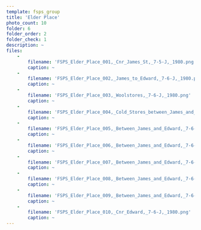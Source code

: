 ```yaml
---
template: fsps_group
title: 'Elder Place'
photo_count: 10
folder: 6
folder_order: 2
folder_check: 1
description: ~
files:
    -
        filename: 'FSPS_Elder_Place_001,_Cnr_James_St,_7-5-J,_1980.png'
        caption: ~
    -
        filename: 'FSPS_Elder_Place_002,_James_to_Edward,_7-6-J,_1980.png'
        caption: ~
    -
        filename: 'FSPS_Elder_Place_003,_Woolstores,_7-6-J,_1980.png'
        caption: ~
    -
        filename: 'FSPS_Elder_Place_004,_Cold_Stores_between_James_and_Edward,_7-6-J,_1980.png'
        caption: ~
    -
        filename: 'FSPS_Elder_Place_005,_Between_James_and_Edward,_7-6-J,_1980.png'
        caption: ~
    -
        filename: 'FSPS_Elder_Place_006,_Between_James_and_Edward,_7-6-J,_1980.png'
        caption: ~
    -
        filename: 'FSPS_Elder_Place_007,_Between_James_and_Edward,_7-6-J,_1980.png'
        caption: ~
    -
        filename: 'FSPS_Elder_Place_008,_Between_James_and_Edward,_7-6-J.png'
        caption: ~
    -
        filename: 'FSPS_Elder_Place_009,_Between_James_and_Edward,_7-6-J,_1980.png'
        caption: ~
    -
        filename: 'FSPS_Elder_Place_010,_Cnr_Edward,_7-6-J,_1980.png'
        caption: ~
---
```

